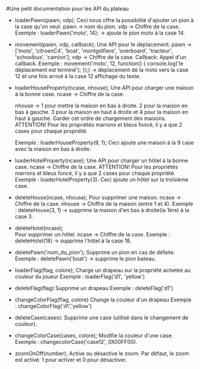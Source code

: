 #Une petit documentation pour les API du plateau

* loaderPawn(pawn, vdp);
    Ceci nous offre la possibilité d'ajouter un pion à la case qu'on veut. 
    pawn -> nom du pion.
    vdp -> Chiffre de la case.
    Exemple : loaderPawn('moto', 14); -> ajoute le pion moto à la case 14.


* movement(pawn, vdp, callback);
    Une API pour le déplacement. 
    pawn -> ['moto', 'citroenC4', 'boat', 'montgolfiere', 'overboard', 'tracteur', 'schoolbus', 'camion'];
    vdp -> Chiffre de la case.
    Callback: Appel d'un callback.
    Exemple : movement('moto', 12, function() {
                console.log('le déplacement est terminé');
             });) -> deplacement de la moto vers la case 12 et une fois arrivé à la case 12 affichage du texte.


* loaderHouseProperty(ncase, nhouse);
    Une API pour charger une maison à la bonne case.
    ncase -> Chiffre de la case.

    nhouse -> 1 pour mettre la maison en bas à droite. 2 pour la maison en bas à gauche.
              3 pour la maison en haut à droite et 4 pour la maison en haut à gauche.
	Garder cet ordre de chargement des maisons.
    ATTENTION! Pour les propriétés marrons et bleus foncé, il y a que 2 cases pour chaque propriété.

    Exemple : loaderHouseProperty(9, 1);
    Ceci ajoute une maison à la 9 case avec la maison en bas à droite.


* loaderHotelProperty(ncase);
    Une API pour charger un hôtel à la bonne case.
    ncase -> Chiffre de la case. 
    ATTENTION! Pour les propriétés marrons et bleus foncé, il y a que 2 cases pour chaque propriété.
    Exemple : loaderHotelProperty(3).
    Ceci ajoute un hôtel sur la troisième case.


* deleteHouse(ncase, nhouse);
    Pour supprimer une maison. 
    ncase -> Chiffre de la case.
    nhouse -> Chiffre de la maison (entre 1 et 4).
    Exemple : deleteHouse(3, 1) -> supprime la maison d'en bas à droite(la 1ère) à la case 3.


* deleteHotel(ncase);  
    Pour supprimer un hôtel.
    ncase -> Chiffre de la case.
    Exemple : deleteHotel(18) -> supprime l'hôtel à la case 18.
	

* deletePawn('nom_du_pion');
	Supprime un pion en cas de défaite.
    Exemple : deletePawn('boat') -> supprime le pion bateau.
    
	
* loaderFlag(flag, colore);
	Charge un drapeau sur la propriété achetée au couleur du joueur
	Exemple : loaderFlag('d1', 'yellow')

	
* deleteFlag(flag)
	Supprime un drapeau
	Exemple : deleteFlag('d1')

	
* changeColorFlag(flag, colore)
	Change la couleur d'un drapeau
	Exemple : changeColorFlag('d1','yellow')


* deleteCase(cases):
	Supprime une case (utilisé dans le changement de couleur).
	

* changeColorCase(cases, colore);
	Modifie la couleur d'une case. 
    Exemple : changecolorCase('case12', 0X00FF00).
	

* zoomOnOff(number);
    Active ou désactive le zoom. Par défaut, le zoom est activé.
    1 pour activer et 0 pour désactiver.